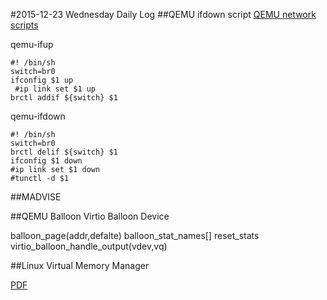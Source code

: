 #2015-12-23 Wednesday Daily Log
##QEMU ifdown script
[QEMU network scripts](http://blog.csdn.net/cnsword/article/details/8659868)

qemu-ifup
	
	#! /bin/sh
	switch=br0
	ifconfig $1 up 
	 #ip link set $1 up
	brctl addif ${switch} $1

qemu-ifdown

	#! /bin/sh
	switch=br0
	brctl delif ${switch} $1
	ifconfig $1 down 
	#ip link set $1 down
	#tunctl -d $1

##MADVISE

##QEMU Balloon
Virtio Balloon Device

balloon_page(addr,defalte)
balloon_stat_names[]
reset_stats
virtio_balloon_handle_output(vdev,vq)

##Linux Virtual Memory Manager

[PDF]()
